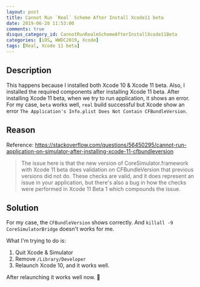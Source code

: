 ```yaml
---
layout: post
title: Cannot Run `Real` Scheme After Install Xcode11 beta
date: 2019-06-28 11:53:00
comments: true
disqus_category_id: CannotRunRealmSchemeAfterInstallXcode11Beta
categories: [iOS, WWDC2019, Xcode]
tags: [Real, Xcode 11 beta]
---
```


## Description
This happens because I installed both Xcode 10 & Xcode 11 beta. Also, I installed the required components after installing Xcode 11 beta.
After installing Xcode 11 beta, when we try to run application, it shows an error.
For my case, `beta` works well, `real` build successful but Xcode show an error `The Application's Info.plist Does Not Contain CFBundleVersion`.

## Reason
Reference: https://stackoverflow.com/questions/56450295/cannot-run-application-on-simulator-after-installing-xcode-11-cfbundleversion
> The issue here is that the new version of CoreSimulator.framework with Xcode 11 beta does validation on CFBundleVersion that previous versions did not do. These checks are valid, and it does represent an issue in your application, but there's also a bug in how the checks were performed in Xcode 11 Beta 1 which compounds the issue.

## Solution
For my case, the `CFBundleVersion` shows correctly.
And `killall -9 CoreSimulatorBridge` doesn't works for me.

What I'm trying to do is:
1. Quit Xcode & Simulator
2. Remove `/Library/Developer`
3. Relaunch Xcode 10, and it works well.

After relaunching it works well now. 🎉